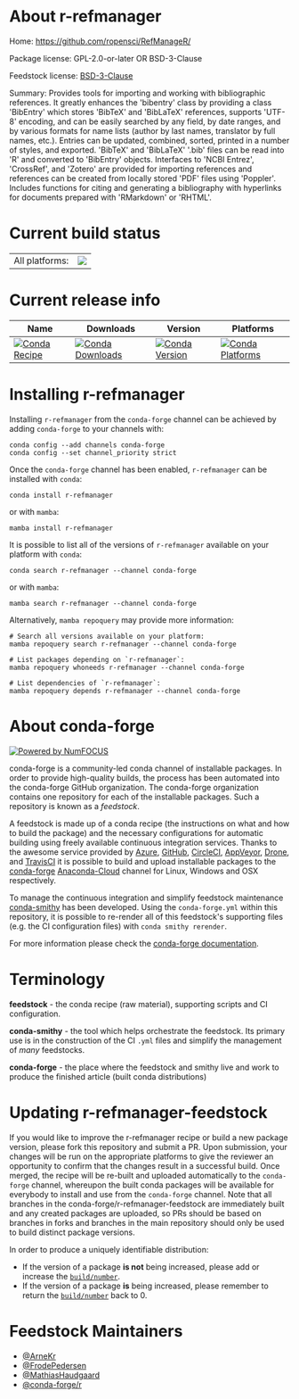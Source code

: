 About r-refmanager
==================

Home: https://github.com/ropensci/RefManageR/

Package license: GPL-2.0-or-later OR BSD-3-Clause

Feedstock license: [BSD-3-Clause](https://github.com/conda-forge/r-refmanager-feedstock/blob/main/LICENSE.txt)

Summary: Provides tools for importing and working with bibliographic references. It greatly enhances the 'bibentry' class by providing a class 'BibEntry' which stores 'BibTeX' and 'BibLaTeX' references, supports 'UTF-8' encoding, and can be easily searched by any field, by date ranges, and by various formats for name lists (author by last names, translator by full names, etc.). Entries can be updated, combined, sorted, printed in a number of styles, and exported. 'BibTeX' and 'BibLaTeX' '.bib' files can be read into 'R' and converted to 'BibEntry' objects. Interfaces to 'NCBI Entrez', 'CrossRef', and 'Zotero' are provided for importing references and references can be created from locally stored 'PDF' files using 'Poppler'. Includes functions for citing and generating a bibliography with hyperlinks for documents prepared with 'RMarkdown' or 'RHTML'.

Current build status
====================


<table><tr><td>All platforms:</td>
    <td>
      <a href="https://dev.azure.com/conda-forge/feedstock-builds/_build/latest?definitionId=1526&branchName=main">
        <img src="https://dev.azure.com/conda-forge/feedstock-builds/_apis/build/status/r-refmanager-feedstock?branchName=main">
      </a>
    </td>
  </tr>
</table>

Current release info
====================

| Name | Downloads | Version | Platforms |
| --- | --- | --- | --- |
| [![Conda Recipe](https://img.shields.io/badge/recipe-r--refmanager-green.svg)](https://anaconda.org/conda-forge/r-refmanager) | [![Conda Downloads](https://img.shields.io/conda/dn/conda-forge/r-refmanager.svg)](https://anaconda.org/conda-forge/r-refmanager) | [![Conda Version](https://img.shields.io/conda/vn/conda-forge/r-refmanager.svg)](https://anaconda.org/conda-forge/r-refmanager) | [![Conda Platforms](https://img.shields.io/conda/pn/conda-forge/r-refmanager.svg)](https://anaconda.org/conda-forge/r-refmanager) |

Installing r-refmanager
=======================

Installing `r-refmanager` from the `conda-forge` channel can be achieved by adding `conda-forge` to your channels with:

```
conda config --add channels conda-forge
conda config --set channel_priority strict
```

Once the `conda-forge` channel has been enabled, `r-refmanager` can be installed with `conda`:

```
conda install r-refmanager
```

or with `mamba`:

```
mamba install r-refmanager
```

It is possible to list all of the versions of `r-refmanager` available on your platform with `conda`:

```
conda search r-refmanager --channel conda-forge
```

or with `mamba`:

```
mamba search r-refmanager --channel conda-forge
```

Alternatively, `mamba repoquery` may provide more information:

```
# Search all versions available on your platform:
mamba repoquery search r-refmanager --channel conda-forge

# List packages depending on `r-refmanager`:
mamba repoquery whoneeds r-refmanager --channel conda-forge

# List dependencies of `r-refmanager`:
mamba repoquery depends r-refmanager --channel conda-forge
```


About conda-forge
=================

[![Powered by
NumFOCUS](https://img.shields.io/badge/powered%20by-NumFOCUS-orange.svg?style=flat&colorA=E1523D&colorB=007D8A)](https://numfocus.org)

conda-forge is a community-led conda channel of installable packages.
In order to provide high-quality builds, the process has been automated into the
conda-forge GitHub organization. The conda-forge organization contains one repository
for each of the installable packages. Such a repository is known as a *feedstock*.

A feedstock is made up of a conda recipe (the instructions on what and how to build
the package) and the necessary configurations for automatic building using freely
available continuous integration services. Thanks to the awesome service provided by
[Azure](https://azure.microsoft.com/en-us/services/devops/), [GitHub](https://github.com/),
[CircleCI](https://circleci.com/), [AppVeyor](https://www.appveyor.com/),
[Drone](https://cloud.drone.io/welcome), and [TravisCI](https://travis-ci.com/)
it is possible to build and upload installable packages to the
[conda-forge](https://anaconda.org/conda-forge) [Anaconda-Cloud](https://anaconda.org/)
channel for Linux, Windows and OSX respectively.

To manage the continuous integration and simplify feedstock maintenance
[conda-smithy](https://github.com/conda-forge/conda-smithy) has been developed.
Using the ``conda-forge.yml`` within this repository, it is possible to re-render all of
this feedstock's supporting files (e.g. the CI configuration files) with ``conda smithy rerender``.

For more information please check the [conda-forge documentation](https://conda-forge.org/docs/).

Terminology
===========

**feedstock** - the conda recipe (raw material), supporting scripts and CI configuration.

**conda-smithy** - the tool which helps orchestrate the feedstock.
                   Its primary use is in the construction of the CI ``.yml`` files
                   and simplify the management of *many* feedstocks.

**conda-forge** - the place where the feedstock and smithy live and work to
                  produce the finished article (built conda distributions)


Updating r-refmanager-feedstock
===============================

If you would like to improve the r-refmanager recipe or build a new
package version, please fork this repository and submit a PR. Upon submission,
your changes will be run on the appropriate platforms to give the reviewer an
opportunity to confirm that the changes result in a successful build. Once
merged, the recipe will be re-built and uploaded automatically to the
`conda-forge` channel, whereupon the built conda packages will be available for
everybody to install and use from the `conda-forge` channel.
Note that all branches in the conda-forge/r-refmanager-feedstock are
immediately built and any created packages are uploaded, so PRs should be based
on branches in forks and branches in the main repository should only be used to
build distinct package versions.

In order to produce a uniquely identifiable distribution:
 * If the version of a package **is not** being increased, please add or increase
   the [``build/number``](https://docs.conda.io/projects/conda-build/en/latest/resources/define-metadata.html#build-number-and-string).
 * If the version of a package **is** being increased, please remember to return
   the [``build/number``](https://docs.conda.io/projects/conda-build/en/latest/resources/define-metadata.html#build-number-and-string)
   back to 0.

Feedstock Maintainers
=====================

* [@ArneKr](https://github.com/ArneKr/)
* [@FrodePedersen](https://github.com/FrodePedersen/)
* [@MathiasHaudgaard](https://github.com/MathiasHaudgaard/)
* [@conda-forge/r](https://github.com/conda-forge/r/)

